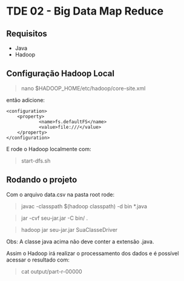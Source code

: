 # TDE 02 - Big Data Map Reduce
## Requisitos
* Java
* Hadoop

## Configuração Hadoop Local

> nano $HADOOP_HOME/etc/hadoop/core-site.xml

então adicione:
> 
    <configuration>
        <property>
                <name>fs.defaultFS</name>
                <value>file:///</value>
        </property>
    </configuration>

E rode o Hadoop localmente com:

> start-dfs.sh

## Rodando o projeto

Com o arquivo data.csv na pasta root rode:

> javac -classpath $(hadoop classpath) -d bin *.java

> jar -cvf seu-jar.jar -C bin/ .

> hadoop jar seu-jar.jar SuaClasseDriver

Obs: A classe java acima não deve conter a extensão .java.

Assim o Hadoop irá realizar o processamento dos dados e é possível acessar o resultado com:

> cat output/part-r-00000